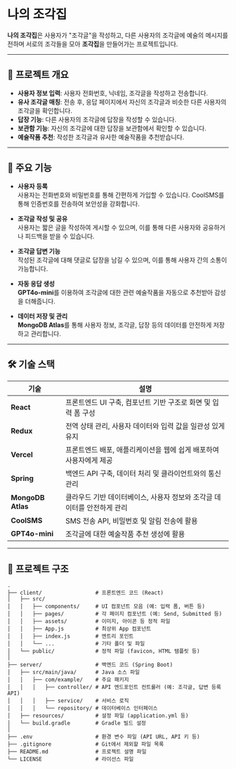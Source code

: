 # 나의 조각집

**나의 조각집**은 사용자가 "조각글"을 작성하고, 다른 사용자의 조각글에 예술의 메시지를 전하며 서로의 조각들을 모아 **조각집**을 만들어가는 프로젝트입니다.

---

## 📜 프로젝트 개요

- **사용자 정보 입력**: 사용자 전화번호, 닉네임, 조각글을 작성하고 전송합니다.
- **유사 조각글 매칭**: 전송 후, 응답 페이지에서 자신의 조각글과 비슷한 다른 사용자의 조각글을 확인합니다.
- **답장 기능**: 다른 사용자의 조각글에 답장을 작성할 수 있습니다.
- **보관함 기능**: 자신의 조각글에 대한 답장을 보관함에서 확인할 수 있습니다.
- **예술작품 추천**: 작성한 조각글과 유사한 예술작품을 추천받습니다.

---

## 🎯 주요 기능

- **사용자 등록**  
  사용자는 전화번호와 비밀번호를 통해 간편하게 가입할 수 있습니다. CoolSMS를 통해 인증번호를 전송하여 보안성을 강화합니다.

- **조각글 작성 및 공유**  
  사용자는 짧은 글을 작성하여 게시할 수 있으며, 이를 통해 다른 사용자와 공유하거나 피드백을 받을 수 있습니다.

- **조각글 답변 기능**  
  작성된 조각글에 대해 댓글로 답장을 남길 수 있으며, 이를 통해 사용자 간의 소통이 가능합니다.

- **자동 응답 생성**  
  **GPT4o-mini**를 이용하여 조각글에 대한 관련 예술작품을 자동으로 추천받아 감성을 더해줍니다.

- **데이터 저장 및 관리**  
  **MongoDB Atlas**를 통해 사용자 정보, 조각글, 답장 등의 데이터를 안전하게 저장하고 관리합니다.

---

## 🛠 기술 스택

| 기술               | 설명                                                                                 |
|--------------------|--------------------------------------------------------------------------------------|
| **React**         | 프론트엔드 UI 구축, 컴포넌트 기반 구조로 화면 및 입력 폼 구성                        |
| **Redux**         | 전역 상태 관리, 사용자 데이터와 입력 값을 일관성 있게 유지                            |
| **Vercel**        | 프론트엔드 배포, 애플리케이션을 웹에 쉽게 배포하여 사용자에게 제공                    |
| **Spring**        | 백엔드 API 구축, 데이터 처리 및 클라이언트와의 통신 관리                             |
| **MongoDB Atlas** | 클라우드 기반 데이터베이스, 사용자 정보와 조각글 데이터를 안전하게 관리               |
| **CoolSMS**       | SMS 전송 API, 비밀번호 및 알림 전송에 활용                                           |
| **GPT4o-mini**    | 조각글에 대한 예술작품 추천 생성에 활용                                             |

---

## 📂 프로젝트 구조

```plaintext
.
├── client/                 # 프론트엔드 코드 (React)
│   ├── src/
│   │   ├── components/     # UI 컴포넌트 모음 (예: 입력 폼, 버튼 등)
│   │   ├── pages/          # 각 페이지 컴포넌트 (예: Send, Submitted 등)
│   │   ├── assets/         # 이미지, 아이콘 등 정적 파일
│   │   ├── App.js          # 최상위 App 컴포넌트
│   │   ├── index.js        # 엔트리 포인트
│   │   └── ...             # 기타 폴더 및 파일
│   └── public/             # 정적 파일 (favicon, HTML 템플릿 등)
│
├── server/                 # 백엔드 코드 (Spring Boot)
│   ├── src/main/java/      # Java 소스 파일
│   │   ├── com/example/    # 주요 패키지
│   │   │   ├── controller/ # API 엔드포인트 컨트롤러 (예: 조각글, 답변 등록 API)
│   │   │   ├── service/    # 서비스 로직
│   │   │   └── repository/ # 데이터베이스 인터페이스
│   ├── resources/          # 설정 파일 (application.yml 등)
│   └── build.gradle        # Gradle 빌드 설정
│
├── .env                    # 환경 변수 파일 (API URL, API 키 등)
├── .gitignore              # Git에서 제외할 파일 목록
├── README.md               # 프로젝트 설명 파일
└── LICENSE                 # 라이선스 파일
